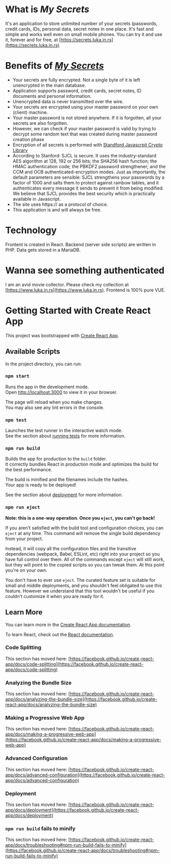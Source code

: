 # What is ***My Secrets***

  It's an application to store unlimited number of your secrets (passwords, credit cards, IDs, personal data, secret notes in one place. It's fast and simple and works well even on small mobile phones. You can try it and use it, forever and for free, at [https://secrets.luka.in.rs](https://secrets.luka.in.rs)

# Benefits of [***My Secrets***](https://secrets.luka.in.rs)

  - Your secrets are fully encrypted. Not a single byte of it is left unencrypted in the main database.
  - Application supports password, credit cards, secret notes, ID documents and personal information.
  - Unencrypted data is never transmitted over the wire.
  - Your secrets are encrypted using your master password on your own (client) machine.
  - Your master password is not stored anywhere. If it is forgotten, all your secrets are also forgotten.
  - However, we can check if your master password is valid by trying to decrypt some random text that was created during master password creation phase
  - Encryption of all secrets is performed with [Standford Javascrpit Crypto Library](https://github.com/bitwiseshiftleft/sjcl/)
  - According to Stanford: SJCL is secure. It uses the industry-standard AES algorithm at 128, 192 or 256 bits; the SHA256 hash function; the HMAC authentication code; the PBKDF2 password strengthener; and the CCM and OCB authenticated-encryption modes. Just as importantly, the default parameters are sensible: SJCL strengthens your passwords by a factor of 1000 and salts them to protect against rainbow tables, and it authenticates every message it sends to prevent it from being modified. We believe that SJCL provides the best security which is practically available in Javascript.
  - The site uses https:// as a protocol of choice.
  - This application is and will always be free.

# Technology

  Frontent is created in React. Backend (server side scripts) are written in PHP. Data gets stored in a MariaDB.

# Wanna see something authenticated

  I am an avid movie collector. Please check my collection at [https://www.luka.in.rs](https://www.luka.in.rs). Frontend is 100% pure VUE. 

# Getting Started with Create React App

This project was bootstrapped with [Create React App](https://github.com/facebook/create-react-app).

## Available Scripts

In the project directory, you can run:

### `npm start`

Runs the app in the development mode.\
Open [http://localhost:3000](http://localhost:3000) to view it in your browser.

The page will reload when you make changes.\
You may also see any lint errors in the console.

### `npm test`

Launches the test runner in the interactive watch mode.\
See the section about [running tests](https://facebook.github.io/create-react-app/docs/running-tests) for more information.

### `npm run build`

Builds the app for production to the `build` folder.\
It correctly bundles React in production mode and optimizes the build for the best performance.

The build is minified and the filenames include the hashes.\
Your app is ready to be deployed!

See the section about [deployment](https://facebook.github.io/create-react-app/docs/deployment) for more information.

### `npm run eject`

**Note: this is a one-way operation. Once you `eject`, you can't go back!**

If you aren't satisfied with the build tool and configuration choices, you can `eject` at any time. This command will remove the single build dependency from your project.

Instead, it will copy all the configuration files and the transitive dependencies (webpack, Babel, ESLint, etc) right into your project so you have full control over them. All of the commands except `eject` will still work, but they will point to the copied scripts so you can tweak them. At this point you're on your own.

You don't have to ever use `eject`. The curated feature set is suitable for small and middle deployments, and you shouldn't feel obligated to use this feature. However we understand that this tool wouldn't be useful if you couldn't customize it when you are ready for it.

## Learn More

You can learn more in the [Create React App documentation](https://facebook.github.io/create-react-app/docs/getting-started).

To learn React, check out the [React documentation](https://reactjs.org/).

### Code Splitting

This section has moved here: [https://facebook.github.io/create-react-app/docs/code-splitting](https://facebook.github.io/create-react-app/docs/code-splitting)

### Analyzing the Bundle Size

This section has moved here: [https://facebook.github.io/create-react-app/docs/analyzing-the-bundle-size](https://facebook.github.io/create-react-app/docs/analyzing-the-bundle-size)

### Making a Progressive Web App

This section has moved here: [https://facebook.github.io/create-react-app/docs/making-a-progressive-web-app](https://facebook.github.io/create-react-app/docs/making-a-progressive-web-app)

### Advanced Configuration

This section has moved here: [https://facebook.github.io/create-react-app/docs/advanced-configuration](https://facebook.github.io/create-react-app/docs/advanced-configuration)

### Deployment

This section has moved here: [https://facebook.github.io/create-react-app/docs/deployment](https://facebook.github.io/create-react-app/docs/deployment)

### `npm run build` fails to minify

This section has moved here: [https://facebook.github.io/create-react-app/docs/troubleshooting#npm-run-build-fails-to-minify](https://facebook.github.io/create-react-app/docs/troubleshooting#npm-run-build-fails-to-minify)
